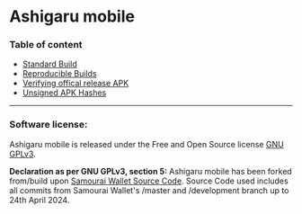 # Ashigaru mobile

### Table of content

- [Standard Build](docs/StandardBuild.md)
- [Reproducible Builds](docs/ReproducibleBuilds.md)
- [Verifying offical release APK](docs/VerifyAPK.md)
- [Unsigned APK Hashes](docs/Unsigned-APK-Hashes.md)

___

### Software license:

Ashigaru mobile is released under the Free and Open Source license [GNU GPLv3](LICENSE).

**Declaration as per GNU GPLv3, section 5:** Ashigaru mobile has been forked from/build upon [Samourai Wallet Source Code](https://web.archive.org/web/20240422084638/code.samourai.io/wallet/samourai-wallet-android). Source Code used includes all commits from Samourai Wallet's /master and /development branch up to 24th April 2024.